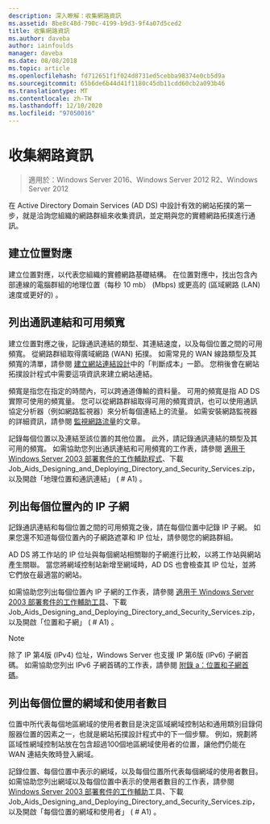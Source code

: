 ```yaml
---
description: 深入瞭解：收集網路資訊
ms.assetid: 8be8c48d-790c-4199-b9d3-9f4a07d5ced2
title: 收集網路資訊
ms.author: daveba
author: iainfoulds
manager: daveba
ms.date: 08/08/2018
ms.topic: article
ms.openlocfilehash: fd712651f1f024d8731ed5cebba98374e0cb5d9a
ms.sourcegitcommit: 65b6de6b44d41f1180c45db11cdd60cb2a093b46
ms.translationtype: MT
ms.contentlocale: zh-TW
ms.lasthandoff: 12/10/2020
ms.locfileid: "97050016"
---
```

# <a name="collecting-network-information"></a>收集網路資訊

> 適用於：Windows Server 2016、Windows Server 2012 R2、Windows Server 2012

在 Active Directory Domain Services (AD DS) 中設計有效的網站拓撲的第一步，就是洽詢您組織的網路群組來收集資訊，並定期與您的實體網路拓撲進行通訊。

## <a name="creating-a-location-map"></a>建立位置對應

建立位置對應，以代表您組織的實體網路基礎結構。 在位置對應中，找出包含內部連線的電腦群組的地理位置（每秒 10 mb） (Mbps) 或更高的 (區域網路 (LAN) 速度或更好的) 。

## <a name="listing-communication-links-and-available-bandwidth"></a>列出通訊連結和可用頻寬

建立位置對應之後，記錄通訊連結的類型、其連結速度，以及每個位置之間的可用頻寬。 從網路群組取得廣域網路 (WAN) 拓撲。 如需常見的 WAN 線路類型及其頻寬的清單，請參閱 [建立網站連結設計](../../ad-ds/plan/Creating-a-Site-Link-Design.md)中的「判斷成本」一節。 您稍後會在網站拓撲設計程式中需要這項資訊來建立網站連結。

頻寬是指您在指定的時間內，可以跨通道傳輸的資料量。 可用的頻寬是指 AD DS 實際可使用的頻寬量。 您可以從網路群組取得可用的頻寬資訊，也可以使用通訊協定分析器（例如網路監視器）來分析每個連結上的流量。 如需安裝網路監視器的詳細資訊，請參閱 [監視網路流量](/previous-versions/windows/it-pro/windows-server-2003/cc783075(v=ws.10))的文章。

記錄每個位置以及連結至該位置的其他位置。 此外，請記錄通訊連結的類型及其可用的頻寬。 如需協助您列出通訊連結和可用頻寬的工作表，請參閱 [適用于 Windows Server 2003 部署套件的工作輔助程式](https://microsoft.com/download/details.aspx?id=9608)、下載 Job_Aids_Designing_and_Deploying_Directory_and_Security_Services.zip，以及開啟「地理位置和通訊連結」 ( # A1) 。

## <a name="listing-ip-subnets-within-each-location"></a>列出每個位置內的 IP 子網

記錄通訊連結和每個位置之間的可用頻寬之後，請在每個位置中記錄 IP 子網。 如果您還不知道每個位置內的子網路遮罩和 IP 位址，請參閱您的網路群組。

AD DS 將工作站的 IP 位址與每個網站相關聯的子網進行比較，以將工作站與網站產生關聯。 當您將網域控制站新增至網域時，AD DS 也會檢查其 IP 位址，並將它們放在最適當的網站。

如需協助您列出每個位置內 IP 子網的工作表，請參閱 [適用于 Windows Server 2003 部署套件的工作輔助工具](https://microsoft.com/download/details.aspx?id=9608)、下載 Job_Aids_Designing_and_Deploying_Directory_and_Security_Services.zip，以及開啟「位置和子網」 ( # A1) 。

> [!NOTE]
> 除了 IP 第4版 (IPv4) 位址，Windows Server 也支援 IP 第6版 (IPv6) 子網首碼。 如需協助您列出 IPv6 子網首碼的工作表，請參閱 [附錄 a：位置和子網首碼](../../ad-ds/plan/Appendix-A--Locations-and-Subnet-Prefixes.md)。

## <a name="listing-domains-and-number-of-users-for-each-location"></a>列出每個位置的網域和使用者數目

位置中所代表每個地區網域的使用者數目是決定區域網域控制站和通用類別目錄伺服器位置的因素之一，也就是網站拓撲設計程式中的下一個步驟。 例如，規劃將區域性網域控制站放在包含超過100個地區網域使用者的位置，讓他們仍能在 WAN 連結失敗時登入網域。

記錄位置、每個位置中表示的網域，以及每個位置所代表每個網域的使用者數目。 如需協助您列出網域以及每個位置中表示的使用者數目的工作表，請參閱 [Windows Server 2003 部署套件的工作輔助](https://microsoft.com/download/details.aspx?id=9608)工具、下載 Job_Aids_Designing_and_Deploying_Directory_and_Security_Services.zip，以及開啟「每個位置的網域和使用者」 ( # A1) 。
